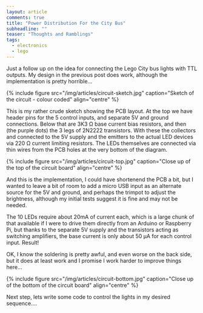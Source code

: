 ```yaml
---
layout: article
comments: true
title: "Power Distribution For the City Bus"
subheadline: ""
teaser: "Thoughts and Ramblings"
tags:
  - electronics
  - lego
---
```

Just a follow up on the idea for connecting the Lego City bus lights with TTL outputs. My design in the previous post does work, 
although the implementation is pretty horrible...

{% include figure src="/img/articles/circuit-sketch.jpg" caption="Sketch of the circuit - colour coded" align="centre" %}


This is my rather crude sketch showing the PCB layout. At the top we have header pins for the 5 control inputs, 
and separate 5V and ground connections. Below that are 3K3 Ω base current bias resistors, and then (the purple dots) 
the 3 legs of 2N2222 transistors. With these the collectors and connected to the 5V supply and the emitters to the 
actual LED devices via 220 Ω current limiting resistors. The LEDs themselves are connected via thin wires from the 
PCB holes at the very bottom of the diagram.

{% include figure src="/img/articles/circuit-top.jpg" caption="Close up of the top of the circuit board" align="centre" %}

And this is the implementation, I could have shortenend the PCB a bit, but I wanted to leave a bit of room to add 
a micro USB input as an alternate source for the 5V and ground, and perhaps the trimpot to adjust the brightness, 
although my initial tests suggest it is fine and may not be needed.

The 10 LEDs require about 20mA of current each, which is a large chunk of that available if I were to drive them 
directly from an Arduino or Raspberry Pi, but thanks to the separate 5V supply and the transistors acting as switching 
amplifiers, the base current is only about 50 μA for each control input. Result!

OK, I know the soldering is pretty awful, and even worse on the back side, but it does at least work and I 
promise I work harder to improve things here...

{% include figure src="/img/articles/circuit-bottom.jpg" caption="Close up of the bottom of the circuit board" align="centre" %}

Next step, lets write some code to control the lights in my desired sequence....
